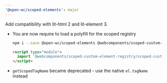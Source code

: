 ```yaml
---
'@open-wc/scoped-elements': major
---
```


Add compatibility with lit-html 2 and lit-element 3.

- You are now require to load a polyfill for the scoped registry

  ```bash
  npm i --save @open-wc/scoped-elements @webcomponents/scoped-custom-element-registry
  ```

  ```html
  <script type="module">
    import '@webcomponents/scoped-custom-element-registry/scoped-custom-element-registry.min.js';
  </script>
  ```

- `getScopedTagName` became deprecated - use the native `el.tagName` instead
